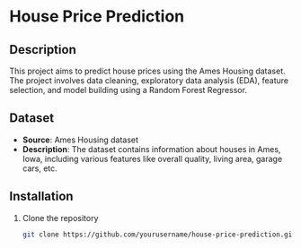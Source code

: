 # House Price Prediction

## Description
This project aims to predict house prices using the Ames Housing dataset. The project involves data cleaning, exploratory data analysis (EDA), feature selection, and model building using a Random Forest Regressor.

## Dataset
- **Source**: Ames Housing dataset
- **Description**: The dataset contains information about houses in Ames, Iowa, including various features like overall quality, living area, garage cars, etc.

## Installation
1. Clone the repository
   ```bash
   git clone https://github.com/yourusername/house-price-prediction.git